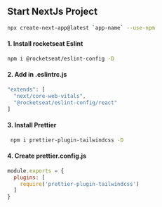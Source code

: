 ## Start NextJs Project

```bash
npx create-next-app@latest `app-name` --use-npm
```

#### 1. Install rocketseat Eslint

```bash
npm i @rocketseat/eslint-config -D
```

#### 2. Add in .eslintrc.js

```js
"extends": [
  "next/core-web-vitals",
  "@rocketseat/eslint-config/react"
]
```

#### 3. Install Prettier

```bash
 npm i prettier-plugin-tailwindcss -D
```

#### 4. Create prettier.config.js

```js
module.exports = {
  plugins: [
    require('prettier-plugin-tailwindcss')
  ]
}
```